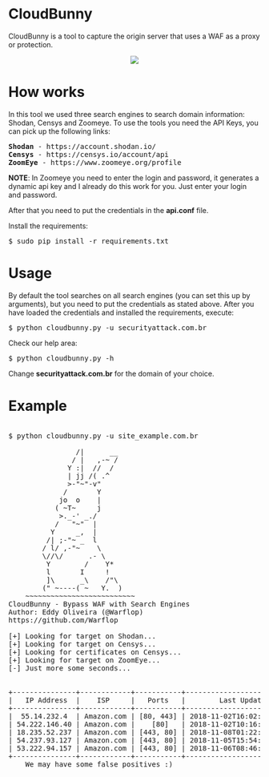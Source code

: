 # CloudBunny

CloudBunny is a tool to capture the origin server that uses a WAF as a proxy or protection.

<p align="center">
<img src="https://i.imgur.com/CyGo02V.gif">
</p>

# How works

In this tool we used three search engines to search domain information: Shodan, Censys and Zoomeye. To use the tools you need the API Keys, you can pick up the following links:

<pre>
<b>Shodan</b> - https://account.shodan.io/
<b>Censys</b> - https://censys.io/account/api
<b>ZoomEye</b> - https://www.zoomeye.org/profile
</pre>

<b>NOTE</b>: In Zoomeye you need to enter the login and password, it generates a dynamic api key and I already do this work for you. Just enter your login and password.

After that you need to put the credentials in the <b>api.conf</b> file.

Install the requirements:

<pre>
$ sudo pip install -r requirements.txt
</pre>

# Usage

By default the tool searches on all search engines (you can set this up by arguments), but you need to put the credentials as stated above. After you have loaded the credentials and installed the requirements, execute:

<pre>
$ python cloudbunny.py -u securityattack.com.br
</pre>

Check our help area:

<pre>
$ python cloudbunny.py -h
</pre>

Change <b>securityattack.com.br</b> for the domain of your choice.

# Example

<pre>

$ python cloudbunny.py -u site_example.com.br

	            /|      __  
	           / |   ,-~ /  
	          Y :|  //  /    
	          | jj /( .^  
	          >-"~"-v"  
	         /       Y    
	        jo  o    |  
	       ( ~T~     j   
	        >._-' _./   
	       /   "~"  |    
	      Y     _,  |      
	     /| ;-"~ _  l    
	    / l/ ,-"~    \  
	    \//\/      .- \  
	     Y        /    Y*  
	     l       I     ! 
	     ]\      _\    /"\ 
	    (" ~----( ~   Y.  )   
	~~~~~~~~~~~~~~~~~~~~~~~~~~    
CloudBunny - Bypass WAF with Search Engines 
Author: Eddy Oliveira (@Warflop)
https://github.com/Warflop 
    
[+] Looking for target on Shodan...
[+] Looking for target on Censys...
[+] Looking for certificates on Censys...
[+] Looking for target on ZoomEye...
[-] Just more some seconds...


+---------------+------------+-----------+----------------------------+
|   IP Address  |    ISP     |   Ports   |        Last Update         |
+---------------+------------+-----------+----------------------------+
|  55.14.232.4  | Amazon.com | [80, 443] | 2018-11-02T16:02:51.074543 |
| 54.222.146.40 | Amazon.com |    [80]   | 2018-11-02T10:16:38.166829 |
| 18.235.52.237 | Amazon.com | [443, 80] | 2018-11-08T01:22:11.323980 |
| 54.237.93.127 | Amazon.com | [443, 80] | 2018-11-05T15:54:40.248599 |
| 53.222.94.157 | Amazon.com | [443, 80] | 2018-11-06T08:46:03.377082 |
+---------------+------------+-----------+----------------------------+
    We may have some false positives :)
</pre>
